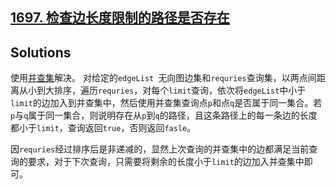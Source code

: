 ## [1697. 检查边长度限制的路径是否存在](https://leetcode.cn/problems/checking-existence-of-edge-length-limited-paths/)

## Solutions

使用[并查集](https://oi-wiki.org/ds/dsu/)解决。
对给定的`edgeList `无向图边集和`requries`查询集，以两点间距离从小到大排序，遍历`requries`，对每个`limit`查询，依次将`edgeList`中小于`limit`的边加入到并查集中，然后使用并查集查询点`p`和点`q`是否属于同一集合。若`p`与`q`属于同一集合，则说明存在从`p`到`q`的路径，且这条路径上的每一条边的长度都小于`limit`，查询返回`true`，否则返回`fasle`。

因`requries`经过排序后是非递减的，显然上次查询的并查集中的边都满足当前查询的要求，对于下次查询，只需要将剩余的长度小于`limit`的边加入并查集中即可。